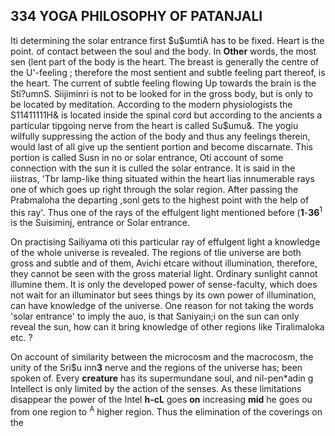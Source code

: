 ## **334 YOGA PHILOSOPHY OF PATANJALI**

Iti determining the solar entrance first \$u\$umtiA has to be fixed. Heart is the point. of contact between the soul and the body. In **Other** words, the most sen (lent part of the body is the heart. The breast is generally the centre of the U'-feeling ; therefore the most sentient and subtle feeling part thereof, is the heart. The current of subtle feeling flowing Up towards the brain is the Sti?umnS. Siijiminri is not to be looked for in the gross body, but is only to be located by meditation. According to the modern physiologists the S11411111H& is located inside the spinal cord but according to the ancients a particular tipgoing nerve from the heart is called Su\$umu&. The yogiu wilfully suppressing the action of the body and thus any feelings therein, would last of all give up the sentient portion and become discarnate. This portion is called Susn in no or solar entrance, Oti account of some connection with the sun it is culled the solar entrance. It is said in the iiistras, 'Tbr lamp-like thing situated within the heart lias innumerable rays one of which goes up right through the solar region. After passing the Prabmaloha the departing ,sonl gets to the highest point with the help of this ray'. Thus one of the rays of the effulgent light mentioned before (**1**-**36**<sup>1</sup> is the Suisiminj, entrance or Solar entrance.

On practising Sailiyama oti this particular ray of effulgent light a knowledge of the whole universe is revealed. The regions of tlie universe are both gross and subtle and of them, Avichi etcare without illumination, therefore, they cannot be seen with the gross material light. Ordinary sunlight cannot illumine them. It is only the developed power of sense-faculty, which does not wait for an illuminator but sees things by its own power of illumination, can have knowledge of the universe. One reason for not taking the words 'solar entrance' to imply the auo, is that Saniyain;i on the sun can only reveal the sun, how can it bring knowledge of other regions like Tiralimaloka etc. ?

On account of similarity between the microcosm and the macrocosm, the unity of the Sri\$u inn**3** nerve and the regions of the universe has; been spoken of. Every **creature** has its supermundane soul, and nil-pen\*adin g Intellect is only limited by the action of the senses. As these limitations disappear the power of the Intel **h-cL** goes **on** increasing **mid** he goes ou from one region to <sup>A</sup> higher region. Thus the elimination of the coverings on the